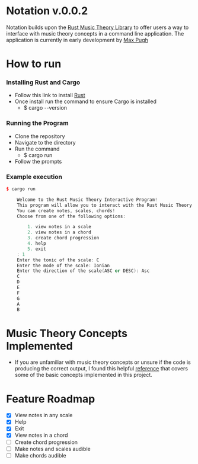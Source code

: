# Notation v.0.0.2

Notation builds upon the [Rust Music Theory Library](https://github.com/ozankasikci/rust-music-theory) to offer users a way to interface with music theory concepts in a command line application. The application is currently in early development by [Max Pugh](https://github.com/mpughcs)


# How to run
### Installing Rust and Cargo
* Follow this link to install [Rust](https://doc.rust-lang.org/book/ch01-01-installation.html)
* Once install run the command to ensure Cargo is installed
    * $ cargo --version
### Running the Program
* Clone the repository
* Navigate to the directory
* Run the command
    * $ cargo run
* Follow the prompts

### Example execution
```cpp
$ cargo run

    Welcome to the Rust Music Theory Interactive Program!
    This program will allow you to interact with the Rust Music Theory library.
    You can create notes, scales, chords!
    Choose from one of the following options: 

        1. view notes in a scale
        2. view notes in a chord
        3. create chord progression
        4. help
        5. exit
    : 1
    Enter the tonic of the scale: C
    Enter the mode of the scale: Ionian 
    Enter the direction of the scale(ASC or DESC): Asc
    C
    D
    E
    F
    G
    A
    B
 ```
# Music Theory Concepts Implemented 
- If you are unfamiliar with music theory concepts or unsure if the code is producing the correct output, I found this helpful [reference](https://www.thejazzpianosite.com/jazz-piano-lessons/the-basics/modes/) that covers some of the basic concepts implemented in this project. 
# Feature Roadmap
<!-- # make checklist  -->
- [x] View notes in any scale
- [x] Help
- [x] Exit 
- [x] View notes in a chord
- [ ] Create chord progression
- [ ] Make notes and scales audible
- [ ] Make chords audible
